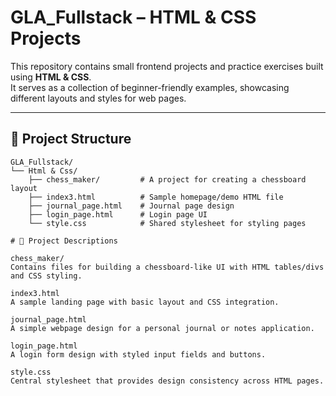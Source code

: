 # GLA_Fullstack – HTML & CSS Projects

This repository contains small frontend projects and practice exercises built using **HTML & CSS**.  
It serves as a collection of beginner-friendly examples, showcasing different layouts and styles for web pages.

---

## 📂 Project Structure

```plaintext
GLA_Fullstack/
└── Html & Css/
    ├── chess_maker/         # A project for creating a chessboard layout
    ├── index3.html          # Sample homepage/demo HTML file
    ├── journal_page.html    # Journal page design
    ├── login_page.html      # Login page UI
    └── style.css            # Shared stylesheet for styling pages

# 📝 Project Descriptions

chess_maker/
Contains files for building a chessboard-like UI with HTML tables/divs and CSS styling.

index3.html
A sample landing page with basic layout and CSS integration.

journal_page.html
A simple webpage design for a personal journal or notes application.

login_page.html
A login form design with styled input fields and buttons.

style.css
Central stylesheet that provides design consistency across HTML pages.
